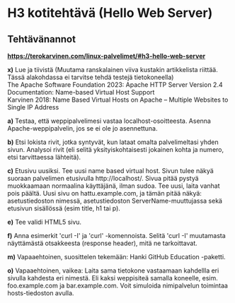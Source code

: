 # H3 kotitehtävä (Hello Web Server)  

## Tehtävänannot  

**https://terokarvinen.com/linux-palvelimet/#h3-hello-web-server**  

**x)** Lue ja tiivistä (Muutama ranskalainen viiva kustakin artikkelista riittää. Tässä alakohdassa ei tarvitse tehdä testejä tietokoneella)  
The Apache Software Foundation 2023: Apache HTTP Server Version 2.4 Documentation: Name-based Virtual Host Support  
Karvinen 2018: Name Based Virtual Hosts on Apache – Multiple Websites to Single IP Address  

**a)** Testaa, että weppipalvelimesi vastaa localhost-osoitteesta. Asenna Apache-weppipalvelin, jos se ei ole jo asennettuna.  

**b)** Etsi lokista rivit, jotka syntyvät, kun lataat omalta palvelimeltasi yhden sivun. Analysoi rivit (eli selitä yksityiskohtaisesti jokainen kohta ja numero, etsi tarvittaessa lähteitä).  

**c)** Etusivu uusiksi. Tee uusi name based virtual host. Sivun tulee näkyä suoraan palvelimen etusivulla http://localhost/. Sivua pitää pystyä muokkaamaan normaalina käyttäjänä, ilman sudoa. Tee uusi, laita vanhat pois päältä. Uusi sivu on hattu.example.com, ja tämän pitää näkyä: asetustiedoston nimessä, asetustiedoston ServerName-muuttujassa sekä etusivun sisällössä (esim title, h1 tai p).  

**e)** Tee validi HTML5 sivu.  

**f)** Anna esimerkit 'curl -I' ja 'curl' -komennoista. Selitä 'curl -I' muutamasta näyttämästä otsakkeesta (response header), mitä ne tarkoittavat.  

**m)** Vapaaehtoinen, suosittelen tekemään: Hanki GitHub Education -paketti.  

**o)** Vapaaehtoinen, vaikea: Laita sama tietokone vastaamaan kahdellla eri sivulla kahdesta eri nimestä. Eli kaksi weppisiteä samalla koneelle, esim. foo.example.com ja bar.example.com. Voit simuloida nimipalvelun toimintaa hosts-tiedoston avulla.  

